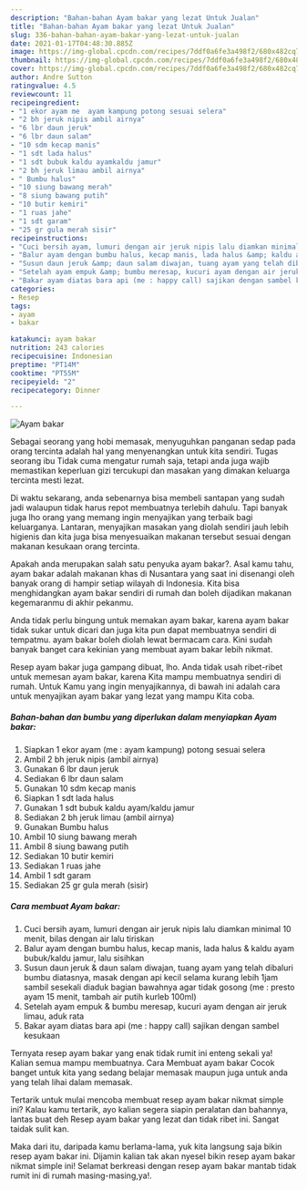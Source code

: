 ```yaml
---
description: "Bahan-bahan Ayam bakar yang lezat Untuk Jualan"
title: "Bahan-bahan Ayam bakar yang lezat Untuk Jualan"
slug: 336-bahan-bahan-ayam-bakar-yang-lezat-untuk-jualan
date: 2021-01-17T04:48:30.885Z
image: https://img-global.cpcdn.com/recipes/7ddf0a6fe3a498f2/680x482cq70/ayam-bakar-foto-resep-utama.jpg
thumbnail: https://img-global.cpcdn.com/recipes/7ddf0a6fe3a498f2/680x482cq70/ayam-bakar-foto-resep-utama.jpg
cover: https://img-global.cpcdn.com/recipes/7ddf0a6fe3a498f2/680x482cq70/ayam-bakar-foto-resep-utama.jpg
author: Andre Sutton
ratingvalue: 4.5
reviewcount: 11
recipeingredient:
- "1 ekor ayam me  ayam kampung potong sesuai selera"
- "2 bh jeruk nipis ambil airnya"
- "6 lbr daun jeruk"
- "6 lbr daun salam"
- "10 sdm kecap manis"
- "1 sdt lada halus"
- "1 sdt bubuk kaldu ayamkaldu jamur"
- "2 bh jeruk limau ambil airnya"
- " Bumbu halus"
- "10 siung bawang merah"
- "8 siung bawang putih"
- "10 butir kemiri"
- "1 ruas jahe"
- "1 sdt garam"
- "25 gr gula merah sisir"
recipeinstructions:
- "Cuci bersih ayam, lumuri dengan air jeruk nipis lalu diamkan minimal 10 menit, bilas dengan air lalu tiriskan"
- "Balur ayam dengan bumbu halus, kecap manis, lada halus &amp; kaldu ayam bubuk/kaldu jamur, lalu sisihkan"
- "Susun daun jeruk &amp; daun salam diwajan, tuang ayam yang telah dibaluri bumbu diatasnya, masak dengan api kecil selama kurang lebih 1jam sambil sesekali diaduk bagian bawahnya agar tidak gosong (me : presto ayam 15 menit, tambah air putih kurleb 100ml)"
- "Setelah ayam empuk &amp; bumbu meresap, kucuri ayam dengan air jeruk limau, aduk rata"
- "Bakar ayam diatas bara api (me : happy call) sajikan dengan sambel kesukaan"
categories:
- Resep
tags:
- ayam
- bakar

katakunci: ayam bakar 
nutrition: 243 calories
recipecuisine: Indonesian
preptime: "PT14M"
cooktime: "PT55M"
recipeyield: "2"
recipecategory: Dinner

---
```



![Ayam bakar](https://img-global.cpcdn.com/recipes/7ddf0a6fe3a498f2/680x482cq70/ayam-bakar-foto-resep-utama.jpg)

Sebagai seorang yang hobi memasak, menyuguhkan panganan sedap pada orang tercinta adalah hal yang menyenangkan untuk kita sendiri. Tugas seorang ibu Tidak cuma mengatur rumah saja, tetapi anda juga wajib memastikan keperluan gizi tercukupi dan masakan yang dimakan keluarga tercinta mesti lezat.

Di waktu  sekarang, anda sebenarnya bisa membeli santapan yang sudah jadi walaupun tidak harus repot membuatnya terlebih dahulu. Tapi banyak juga lho orang yang memang ingin menyajikan yang terbaik bagi keluarganya. Lantaran, menyajikan masakan yang diolah sendiri jauh lebih higienis dan kita juga bisa menyesuaikan makanan tersebut sesuai dengan makanan kesukaan orang tercinta. 



Apakah anda merupakan salah satu penyuka ayam bakar?. Asal kamu tahu, ayam bakar adalah makanan khas di Nusantara yang saat ini disenangi oleh banyak orang di hampir setiap wilayah di Indonesia. Kita bisa menghidangkan ayam bakar sendiri di rumah dan boleh dijadikan makanan kegemaranmu di akhir pekanmu.

Anda tidak perlu bingung untuk memakan ayam bakar, karena ayam bakar tidak sukar untuk dicari dan juga kita pun dapat membuatnya sendiri di tempatmu. ayam bakar boleh diolah lewat bermacam cara. Kini sudah banyak banget cara kekinian yang membuat ayam bakar lebih nikmat.

Resep ayam bakar juga gampang dibuat, lho. Anda tidak usah ribet-ribet untuk memesan ayam bakar, karena Kita mampu membuatnya sendiri di rumah. Untuk Kamu yang ingin menyajikannya, di bawah ini adalah cara untuk menyajikan ayam bakar yang lezat yang mampu Kita coba.

<!--inarticleads1-->

##### Bahan-bahan dan bumbu yang diperlukan dalam menyiapkan Ayam bakar:

1. Siapkan 1 ekor ayam (me : ayam kampung) potong sesuai selera
1. Ambil 2 bh jeruk nipis (ambil airnya)
1. Gunakan 6 lbr daun jeruk
1. Sediakan 6 lbr daun salam
1. Gunakan 10 sdm kecap manis
1. Siapkan 1 sdt lada halus
1. Gunakan 1 sdt bubuk kaldu ayam/kaldu jamur
1. Sediakan 2 bh jeruk limau (ambil airnya)
1. Gunakan  Bumbu halus
1. Ambil 10 siung bawang merah
1. Ambil 8 siung bawang putih
1. Sediakan 10 butir kemiri
1. Sediakan 1 ruas jahe
1. Ambil 1 sdt garam
1. Sediakan 25 gr gula merah (sisir)




<!--inarticleads2-->

##### Cara membuat Ayam bakar:

1. Cuci bersih ayam, lumuri dengan air jeruk nipis lalu diamkan minimal 10 menit, bilas dengan air lalu tiriskan
1. Balur ayam dengan bumbu halus, kecap manis, lada halus &amp; kaldu ayam bubuk/kaldu jamur, lalu sisihkan
1. Susun daun jeruk &amp; daun salam diwajan, tuang ayam yang telah dibaluri bumbu diatasnya, masak dengan api kecil selama kurang lebih 1jam sambil sesekali diaduk bagian bawahnya agar tidak gosong (me : presto ayam 15 menit, tambah air putih kurleb 100ml)
1. Setelah ayam empuk &amp; bumbu meresap, kucuri ayam dengan air jeruk limau, aduk rata
1. Bakar ayam diatas bara api (me : happy call) sajikan dengan sambel kesukaan




Ternyata resep ayam bakar yang enak tidak rumit ini enteng sekali ya! Kalian semua mampu membuatnya. Cara Membuat ayam bakar Cocok banget untuk kita yang sedang belajar memasak maupun juga untuk anda yang telah lihai dalam memasak.

Tertarik untuk mulai mencoba membuat resep ayam bakar nikmat simple ini? Kalau kamu tertarik, ayo kalian segera siapin peralatan dan bahannya, lantas buat deh Resep ayam bakar yang lezat dan tidak ribet ini. Sangat taidak sulit kan. 

Maka dari itu, daripada kamu berlama-lama, yuk kita langsung saja bikin resep ayam bakar ini. Dijamin kalian tak akan nyesel bikin resep ayam bakar nikmat simple ini! Selamat berkreasi dengan resep ayam bakar mantab tidak rumit ini di rumah masing-masing,ya!.

